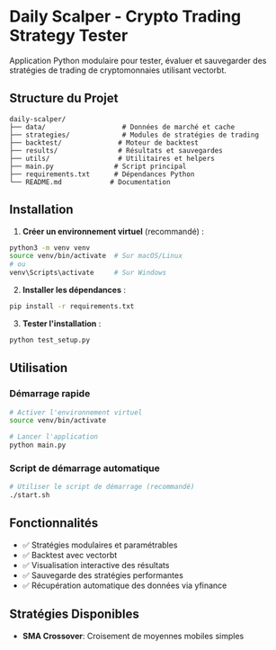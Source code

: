 # Daily Scalper - Crypto Trading Strategy Tester

Application Python modulaire pour tester, évaluer et sauvegarder des stratégies de trading de cryptomonnaies utilisant vectorbt.

## Structure du Projet

```
daily-scalper/
├── data/                   # Données de marché et cache
├── strategies/             # Modules de stratégies de trading
├── backtest/              # Moteur de backtest
├── results/               # Résultats et sauvegardes
├── utils/                 # Utilitaires et helpers
├── main.py               # Script principal
├── requirements.txt      # Dépendances Python
└── README.md            # Documentation
```

## Installation

1. **Créer un environnement virtuel** (recommandé) :
```bash
python3 -m venv venv
source venv/bin/activate  # Sur macOS/Linux
# ou
venv\Scripts\activate     # Sur Windows
```

2. **Installer les dépendances** :
```bash
pip install -r requirements.txt
```

3. **Tester l'installation** :
```bash
python test_setup.py
```

## Utilisation

### Démarrage rapide
```bash
# Activer l'environnement virtuel
source venv/bin/activate

# Lancer l'application
python main.py
```

### Script de démarrage automatique
```bash
# Utiliser le script de démarrage (recommandé)
./start.sh
```

## Fonctionnalités

- ✅ Stratégies modulaires et paramétrables
- ✅ Backtest avec vectorbt
- ✅ Visualisation interactive des résultats
- ✅ Sauvegarde des stratégies performantes
- ✅ Récupération automatique des données via yfinance

## Stratégies Disponibles

- **SMA Crossover**: Croisement de moyennes mobiles simples